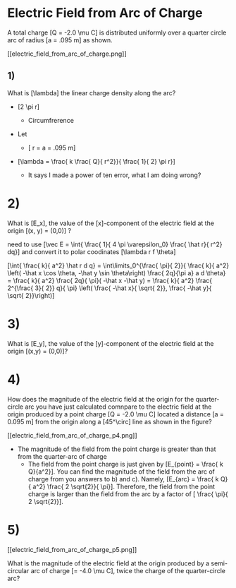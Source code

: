 # Electric Field from Arc of Charge
A total charge \[Q = -2.0 \mu C\] is distributed 
uniformly over a quarter circle arc of radius \[a = .095 m\] as shown.

[[electric_field_from_arc_of_charge.png]]

## 1)

What is \[\lambda\] the linear charge density along the arc?

* \[2 \pi r\]
  * Circumfrerence
* Let
  * \[ r = a = .095 m\]

* \[\lambda = \frac{ k \frac{ Q}{ r^2}}{  \frac{ 1}{ 2} \pi r}\]
  * It says I made a power of ten error, what I am doing wrong?

# 2)
What is \[E_x\], the value of the \[x\]-component of the electric 
field at the origin \[(x, y) = (0,0)\] ?


need to use \[\vec E = \int{ \frac{ 1}{ 4 \pi \varepsilon_0} \frac{ \hat r}{ r^2} dq}\] and convert it to polar coodinates \[\lambda r f \theta\]

\[\int{ \frac{ k}{ a^2} \hat r d q} = \int\limits_0^{\frac{ \pi}{ 2}}{ \frac{ k}{ a^2} \left( -\hat x \cos \theta, -\hat y \sin \theta\right) \frac{ 2q}{\pi a} a d \theta}
= \frac{ k}{ a^2} \frac{ 2q}{ \pi}( -\hat x -\hat y) = \frac{ k}{ a^2} \frac{ 2^{\frac{ 3}{ 2}} q}{ \pi} \left( \frac{ -\hat x}{ \sqrt{ 2}}, \frac{ -\hat y}{ \sqrt{ 2}}\right)\]


# 3)
What is \[E_y\], the value of the \[y\]-component of the 
electric field at the origin \[(x,y) = (0,0)\]?

# 4)
How does the magnitude of the electric field at the origin for 
the quarter-circle arc you have just calculated comnpare to the 
electric field at the origin produced by a point charge 
\[Q = -2.0 \mu C\] located a distance \[a = 0.095 m\] from the 
origin along a \[45^\circ\] line as shown in the figure?

[[electric_field_from_arc_of_charge_p4.png]]

* The magnitude of the field from the point charge is greater than 
  that from the quarter-arc of charge
  * The field from the point charge is just given by 
    \[E_{point} = \frac{ k Q}{a^2}\]. You can find the magnitude 
    of the field from the arc of charge from you answers to b) and c). 
    Namely, \[E_{arc} = \frac{ k Q}{ a^2} \frac{ 2 \sqrt{2}}{ \pi}\]. 
    Therefore, the field from the point charge is larger than the 
    field from the arc by a factor of \[ \frac{ \pi}{ 2 \sqrt{2}}\].

# 5)

[[electric_field_from_arc_of_charge_p5.png]]

What is the magnitude of the electric field at the origin produced 
by a semi-circular arc of charge \[= -4.0 \mu C\], twice the charge 
of the quarter-circle arc?
